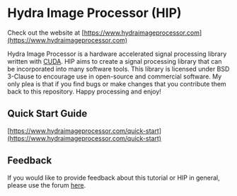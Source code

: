 # Hydra Image Processor (HIP)

Check out the website at [https://www.hydraimageprocessor.com](https://www.hydraimageprocessor.com)

Hydra Image Processor is a hardware accelerated signal processing library written with [CUDA](https://developer.nvidia.com/cuda-zone).
HIP aims to create a signal processing library that can be incorporated into many software tools.
This library is licensed under BSD 3-Clause to encourage use in open-source and commercial software.
My only plea is that if you find bugs or make changes that you contribute them back to this repository.
Happy processing and enjoy!

## Quick Start Guide

[https://www.hydraimageprocessor.com/quick-start](https://www.hydraimageprocessor.com/quick-start)

## Feedback

If you would like to provide feedback about this tutorial or HIP in general, please use the forum [here](https://www.hydraimageprocessor.com/forum).
